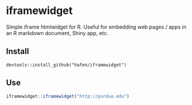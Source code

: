 # iframewidget

Simple iframe htmlwidget for R.  Useful for embedding web pages / apps in an R markdown document, Shiny app, etc.

## Install

```
devtools::install_github("hafen/iframewidget")
```

## Use

```r
iframewidget::iframewidget("http://purdue.edu")
```
